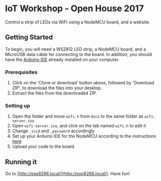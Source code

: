 # IoT Workshop - Open House 2017
Control a strip of LEDs via WiFi using a NodeMCU board, and a website.

## Getting Started
To begin, you will need a WS2812 LED strip, a NodeMCU board, and a MicroUSB data cable for connecting to the board.
In addition, you should have the [Arduino IDE](https://www.arduino.cc/en/main/software) already installed on your computer.

### Prerequisites
1. Click on the 'Clone or download' button above, followed by 'Download ZIP', to download the files into your desktop.
2. Extract the files from the downloaded ZIP.

### Setting up
1. Open the folder and move `wifi.h` from `docs` to the same folder as `wifi-server.ino`
2. Open `wifi-server.ino`, and click on the tab named `wifi.h` to edit it
3. Change `_ssid` and `_password` accordingly
4. Set up your Arduino IDE for the NodeMCU according to the instructions [here]()
5. Upload your code to the board.

## Running it
Go to [http://esp8266.local/](http://esp8266.local/). Have fun!